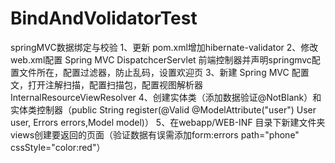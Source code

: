 # BindAndVolidatorTest
springMVC数据绑定与校验
1、更新 pom.xml增加hibernate-validator
2、修改 web.xml配置 Spring MVC DispatchcerServlet 前端控制器并声明springmvc配置文件所在，配置过滤器，防止乱码，设置欢迎页
3、新建 Spring MVC 配置文，打开注解扫描，配置扫描包，配置视图解析器InternalResourceViewResolver
4、创建实体类（添加数据验证@NotBlank）和实体类控制器（public String register(@Valid  @ModelAttribute("user") User user, Errors errors,Model model)）
5、在webapp/WEB-INF 目录下新建文件夹 views创建要返回的页面（验证数据有误需添加form:errors path="phone" cssStyle="color:red"）



